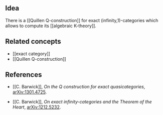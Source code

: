 ## Idea

There is a [[Quillen Q-construction]] for exact (infinity,1)-categories which allows to compute its [[algebraic K-theory]].

## Related concepts

* [[exact category]]
* [[Quillen Q-construction]]

## References

* [[C. Barwick]], _On the Q construction for exact quasicategories_, [arXiv:1301.4725](http://arxiv.org/abs/1301.4725).

* [[C. Barwick]], _On exact infinity-categories and the Theorem of the Heart_, [arXiv:1212.5232](http://arxiv.org/abs/1212.5232).